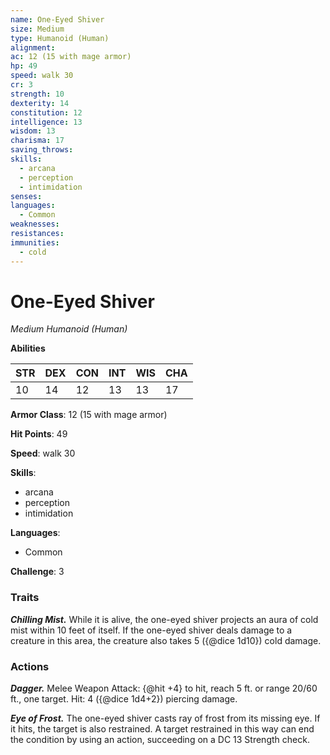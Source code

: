 ```yaml
---
name: One-Eyed Shiver
size: Medium
type: Humanoid (Human)
alignment: 
ac: 12 (15 with mage armor)
hp: 49
speed: walk 30
cr: 3
strength: 10
dexterity: 14
constitution: 12
intelligence: 13
wisdom: 13
charisma: 17
saving_throws:
skills:
  - arcana
  - perception
  - intimidation
senses: 
languages:
  - Common
weaknesses:
resistances:
immunities:
  - cold
---
```


# One-Eyed Shiver

*Medium Humanoid (Human)*

**Abilities**

| STR | DEX | CON | INT | WIS | CHA |
| --- | --- | --- | --- | --- | --- |
| 10 | 14 | 12 | 13 | 13 | 17 |

**Armor Class**: 12 (15 with mage armor)

**Hit Points**: 49

**Speed**: walk 30

**Skills**:
  - arcana
  - perception
  - intimidation

**Languages**:
  - Common

**Challenge**: 3

### Traits
***Chilling Mist.*** While it is alive, the one-eyed shiver projects an aura of cold mist within 10 feet of itself. If the one-eyed shiver deals damage to a creature in this area, the creature also takes 5 ({@dice 1d10}) cold damage.

### Actions
***Dagger.*** Melee Weapon Attack: {@hit +4} to hit, reach 5 ft. or range 20/60 ft., one target. Hit: 4 ({@dice 1d4+2}) piercing damage.

***Eye of Frost.*** The one-eyed shiver casts ray of frost from its missing eye. If it hits, the target is also restrained. A target restrained in this way can end the condition by using an action, succeeding on a DC 13 Strength check.


